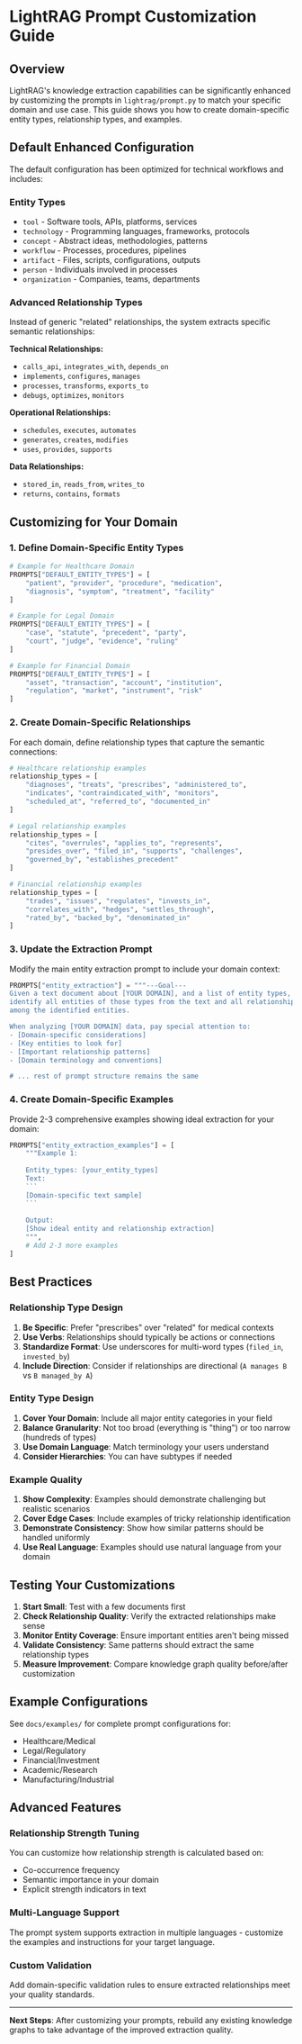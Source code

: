 # LightRAG Prompt Customization Guide

## Overview

LightRAG's knowledge extraction capabilities can be significantly enhanced by customizing the prompts in `lightrag/prompt.py` to match your specific domain and use case. This guide shows you how to create domain-specific entity types, relationship types, and examples.

## Default Enhanced Configuration

The default configuration has been optimized for technical workflows and includes:

### Entity Types
- `tool` - Software tools, APIs, platforms, services
- `technology` - Programming languages, frameworks, protocols
- `concept` - Abstract ideas, methodologies, patterns
- `workflow` - Processes, procedures, pipelines
- `artifact` - Files, scripts, configurations, outputs
- `person` - Individuals involved in processes
- `organization` - Companies, teams, departments

### Advanced Relationship Types
Instead of generic "related" relationships, the system extracts specific semantic relationships:

**Technical Relationships:**
- `calls_api`, `integrates_with`, `depends_on`
- `implements`, `configures`, `manages`
- `processes`, `transforms`, `exports_to`
- `debugs`, `optimizes`, `monitors`

**Operational Relationships:**
- `schedules`, `executes`, `automates`
- `generates`, `creates`, `modifies`
- `uses`, `provides`, `supports`

**Data Relationships:**
- `stored_in`, `reads_from`, `writes_to`
- `returns`, `contains`, `formats`

## Customizing for Your Domain

### 1. Define Domain-Specific Entity Types

```python
# Example for Healthcare Domain
PROMPTS["DEFAULT_ENTITY_TYPES"] = [
    "patient", "provider", "procedure", "medication", 
    "diagnosis", "symptom", "treatment", "facility"
]

# Example for Legal Domain  
PROMPTS["DEFAULT_ENTITY_TYPES"] = [
    "case", "statute", "precedent", "party", 
    "court", "judge", "evidence", "ruling"
]

# Example for Financial Domain
PROMPTS["DEFAULT_ENTITY_TYPES"] = [
    "asset", "transaction", "account", "institution",
    "regulation", "market", "instrument", "risk"
]
```

### 2. Create Domain-Specific Relationships

For each domain, define relationship types that capture the semantic connections:

```python
# Healthcare relationship examples
relationship_types = [
    "diagnoses", "treats", "prescribes", "administered_to",
    "indicates", "contraindicated_with", "monitors",
    "scheduled_at", "referred_to", "documented_in"
]

# Legal relationship examples  
relationship_types = [
    "cites", "overrules", "applies_to", "represents",
    "presides_over", "filed_in", "supports", "challenges",
    "governed_by", "establishes_precedent"
]

# Financial relationship examples
relationship_types = [
    "trades", "issues", "regulates", "invests_in",
    "correlates_with", "hedges", "settles_through",
    "rated_by", "backed_by", "denominated_in"
]
```

### 3. Update the Extraction Prompt

Modify the main entity extraction prompt to include your domain context:

```python
PROMPTS["entity_extraction"] = """---Goal---
Given a text document about [YOUR DOMAIN], and a list of entity types, 
identify all entities of those types from the text and all relationships 
among the identified entities.

When analyzing [YOUR DOMAIN] data, pay special attention to:
- [Domain-specific considerations]
- [Key entities to look for]
- [Important relationship patterns]
- [Domain terminology and conventions]

# ... rest of prompt structure remains the same
```

### 4. Create Domain-Specific Examples

Provide 2-3 comprehensive examples showing ideal extraction for your domain:

```python
PROMPTS["entity_extraction_examples"] = [
    """Example 1:
    
    Entity_types: [your_entity_types]
    Text:
    ```
    [Domain-specific text sample]
    ```
    
    Output:
    [Show ideal entity and relationship extraction]
    """,
    # Add 2-3 more examples
]
```

## Best Practices

### Relationship Type Design
1. **Be Specific**: Prefer "prescribes" over "related" for medical contexts
2. **Use Verbs**: Relationships should typically be actions or connections
3. **Standardize Format**: Use underscores for multi-word types (`filed_in`, `invested_by`)
4. **Include Direction**: Consider if relationships are directional (`A manages B` vs `B managed_by A`)

### Entity Type Design
1. **Cover Your Domain**: Include all major entity categories in your field
2. **Balance Granularity**: Not too broad (everything is "thing") or too narrow (hundreds of types)
3. **Use Domain Language**: Match terminology your users understand
4. **Consider Hierarchies**: You can have subtypes if needed

### Example Quality
1. **Show Complexity**: Examples should demonstrate challenging but realistic scenarios
2. **Cover Edge Cases**: Include examples of tricky relationship identification
3. **Demonstrate Consistency**: Show how similar patterns should be handled uniformly
4. **Use Real Language**: Examples should use natural language from your domain

## Testing Your Customizations

1. **Start Small**: Test with a few documents first
2. **Check Relationship Quality**: Verify the extracted relationships make sense
3. **Monitor Entity Coverage**: Ensure important entities aren't being missed
4. **Validate Consistency**: Same patterns should extract the same relationship types
5. **Measure Improvement**: Compare knowledge graph quality before/after customization

## Example Configurations

See `docs/examples/` for complete prompt configurations for:
- Healthcare/Medical
- Legal/Regulatory  
- Financial/Investment
- Academic/Research
- Manufacturing/Industrial

## Advanced Features

### Relationship Strength Tuning
You can customize how relationship strength is calculated based on:
- Co-occurrence frequency
- Semantic importance in your domain
- Explicit strength indicators in text

### Multi-Language Support
The prompt system supports extraction in multiple languages - customize the examples and instructions for your target language.

### Custom Validation
Add domain-specific validation rules to ensure extracted relationships meet your quality standards.

---

**Next Steps**: After customizing your prompts, rebuild any existing knowledge graphs to take advantage of the improved extraction quality.